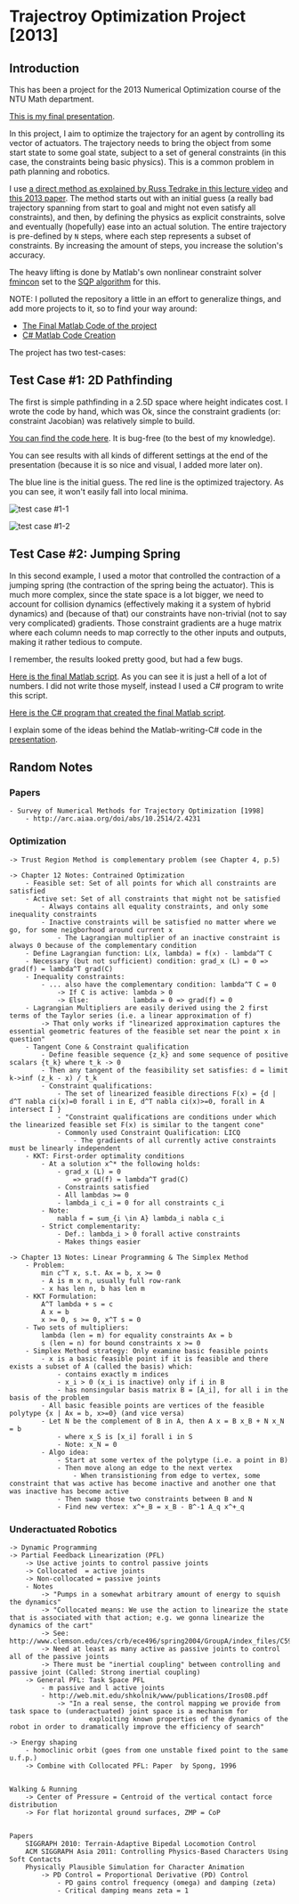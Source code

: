 # Trajectroy Optimization Project [2013]

## Introduction

This has been a project for the 2013 Numerical Optimization course of the NTU Math department.

[This is my final presentation](https://goo.gl/cBhfHg).

In this project, I aim to optimize the trajectory for an agent by controlling its vector of actuators. The trajectory needs to bring the object from some start state to some goal state, subject to a set of general constraints (in this case, the constraints being basic physics). This is a common problem in path planning and robotics.

I use [a direct method as explained by Russ Tedrake in this lecture video](https://ocw.mit.edu/courses/electrical-engineering-and-computer-science/6-832-underactuated-robotics-spring-2009/video-lectures/lecture-9-trajectory-optimization/) and [this 2013 paper](http://groups.csail.mit.edu/robotics-center/public_papers/Posa13.pdf). The method starts out with an initial guess (a really bad trajectory spanning from start to goal and might not even satisfy all constraints), and then, by defining the physics as explicit constraints, solve and eventually (hopefully) ease into an actual solution. The entire trajectory is pre-defined by `N` steps, where each step represents a subset of constraints. By increasing the amount of steps, you increase the solution's accuracy.

The heavy lifting is done by Matlab's own nonlinear constraint solver [fmincon](https://www.mathworks.com/help/optim/ug/fmincon.html) set to the [SQP algorithm](https://www.mathworks.com/help/optim/ug/constrained-nonlinear-optimization-algorithms.html#f26622) for this.

NOTE: I polluted the repository a little in an effort to generalize things, and add more projects to it, so to find your way around:

* [The Final Matlab Code of the project](https://github.com/Domiii/TrajectoryOptimization/tree/master/matl/num%20opt%20proj)
* [C# Matlab Code Creation](https://github.com/Domiii/TrajectoryOptimization/tree/master/Squishy.Matlab)

The project has two test-cases:

## Test Case #1: 2D Pathfinding

The first is simple pathfinding in a 2.5D space where height indicates cost. I wrote the code by hand, which was Ok, since the constraint gradients (or: constraint Jacobian) was relatively simple to build.

[You can find the code here](https://github.com/Domiii/TrajectoryOptimization/blob/master/matl/num%20opt%20proj/test1/test1run.m). It is bug-free (to the best of my knowledge).

You can see results with all kinds of different settings at the end of the presentation (because it is so nice and visual, I added more later on).

The blue line is the initial guess. The red line is the optimized trajectory. As you can see, it won't easily fall into local minima.

![test case #1-1](http://i.imgur.com/wKrbNa9.png)

![test case #1-2](http://i.imgur.com/bmlTWmT.png)

## Test Case #2: Jumping Spring

In this second example, I used a motor that controlled the contraction of a jumping spring (the contraction of the spring being the actuator). This is much more complex, since the state space is a lot bigger, we need to account for collision dynamics (effectively making it a system of hybrid dynamics) and (because of that) our constraints have non-trivial (not to say very complicated) gradients. Those constraint gradients are a huge matrix where each column needs to map correctly to the other inputs and outputs, making it rather tedious to compute.

I remember, the results looked pretty good, but had a few bugs.

[Here is the final Matlab script](https://github.com/Domiii/TrajectoryOptimization/blob/master/matl/num%20opt%20proj/test2/test2run.m). As you can see it is just a hell of a lot of numbers. I did not write those myself, instead I used a C# program to write this script.

[Here is the C# program that created the final Matlab script](https://github.com/Domiii/TrajectoryOptimization/blob/master/Squishy.Matlab/Dyn1Program.cs).

I explain some of the ideas behind the Matlab-writing-C# code in the [presentation](https://goo.gl/cBhfHg).

## Random Notes

### Papers
    - Survey of Numerical Methods for Trajectory Optimization [1998]
        - http://arc.aiaa.org/doi/abs/10.2514/2.4231
    
    

### Optimization
    -> Trust Region Method is complementary problem (see Chapter 4, p.5)
    
    -> Chapter 12 Notes: Contrained Optimization
        - Feasible set: Set of all points for which all constraints are satisfied
        - Active set: Set of all constraints that might not be satisfied
            - Always contains all equality constraints, and only some inequality constraints
            - Inactive constraints will be satisfied no matter where we go, for some neigborhood around current x
                - The Lagrangian multiplier of an inactive constraint is always 0 because of the complementary condition
        - Define Lagrangian function: L(x, lambda) = f(x) - lambda^T C
        - Necessary (but not sufficient) condition: grad_x (L) = 0 => grad(f) = lambda^T grad(C)
        - Inequality constraints:
            - ... also have the complementary condition: lambda^T C = 0
                -> If C is active: lambda > 0
                -> Else:           lambda = 0 => grad(f) = 0
        - Lagrangian Multipliers are easily derived using the 2 first terms of the Taylor series (i.e. a linear approximation of f)
            -> That only works if "linearized approximation captures the essential geometric features of the feasible set near the point x in question"
        - Tangent Cone & Constraint qualification
            - Define feasible sequence {z_k} and some sequence of positive scalars {t_k} where t_k -> 0
            - Then any tangent of the feasibility set satisfies: d = limit k->inf (z_k - x) / t_k
            - Constraint qualifications: 
                - The set of linearized feasible directions F(x) = {d | d^T nabla ci(x)=0 forall i in E, d^T nabla ci(x)>=0, forall in A intersect I }
                - "Constraint qualifications are conditions under which the linearized feasible set F(x) is similar to the tangent cone"
                - Commonly used Constraint Qualification: LICQ
                    - The gradients of all currently active constraints must be linearly independent
        - KKT: First-order optimality conditions
            - At a solution x^* the following holds:
                - grad_x (L) = 0
                    => grad(f) = lambda^T grad(C)
                - Constraints satisfied
                - All lambdas >= 0
                - lambda_i c_i = 0 for all constraints c_i
            - Note:
                nabla f = sum_{i \in A} lambda_i nabla c_i
            - Strict complementarity:
                - Def.: lambda_i > 0 forall active constraints
                - Makes things easier
            
    -> Chapter 13 Notes: Linear Programming & The Simplex Method
        - Problem:
            min c^T x, s.t. Ax = b, x >= 0
            - A is m x n, usually full row-rank
            - x has len n, b has len m
        - KKT Formulation:
            A^T lambda + s = c
            A x = b
            x >= 0, s >= 0, x^T s = 0
        - Two sets of multipliers:
            lambda (len = m) for equality constraints Ax = b
            s (len = n) for bound constraints x >= 0
        - Simplex Method strategy: Only examine basic feasible points
            - x is a basic feasible point if it is feasible and there exists a subset of A (called the basis) which:
                - contains exactly m indices
                - x_i > 0 (x_i is inactive) only if i in B
                - has nonsingular basis matrix B = [A_i], for all i in the basis of the problem
            - All basic feasible points are vertices of the feasible polytype {x | Ax = b, x>=0} (and vice versa)
            - Let N be the complement of B in A, then A x = B x_B + N x_N = b
                - where x_S is [x_i] forall i in S
                - Note: x_N = 0
            - Algo idea:
                - Start at some vertex of the polytype (i.e. a point in B)
                - Then move along an edge to the next vertex
                    - When transistioning from edge to vertex, some constraint that was active has become inactive and another one that was inactive has become active
                - Then swap those two constraints between B and N
                - Find new vertex: x^+_B = x_B - B^-1 A_q x^+_q
            
        
        
        

### Underactuated Robotics
    -> Dynamic Programming
    -> Partial Feedback Linearization (PFL)
        -> Use active joints to control passive joints
        -> Collocated  = active joints
        -> Non-collocated = passive joints
        - Notes
            -> "Pumps in a somewhat arbitrary amount of energy to squish the dynamics"
            -> "Collocated means: We use the action to linearize the state that is associated with that action; e.g. we gonna linearize the dynamics of the cart"
            -> See: http://www.clemson.edu/ces/crb/ece496/spring2004/GroupA/index_files/C59Spong.pdf
            -> Need at least as many active as passive joints to control all of the passive joints
            -> There must be "inertial coupling" between controlling and passive joint (Called: Strong inertial coupling)
        -> General PFL: Task Space PFL
            - m passive and l active joints
            - http://web.mit.edu/shkolnik/www/publications/Iros08.pdf
                -> "In a real sense, the control mapping we provide from task space to (underactuated) joint space is a mechanism for
                        exploiting known properties of the dynamics of the robot in order to dramatically improve the efficiency of search"

    -> Energy shaping
        - homoclinic orbit (goes from one unstable fixed point to the same u.f.p.)
        -> Combine with Collocated PFL: Paper  by Spong, 1996
        
        
    Walking & Running
        -> Center of Pressure = Centroid of the vertical contact force distribution
        -> For flat horizontal ground surfaces, ZMP = CoP
        
        
    Papers
        SIGGRAPH 2010: Terrain-Adaptive Bipedal Locomotion Control
        ACM SIGGRAPH Asia 2011: Controlling Physics-Based Characters Using Soft Contacts
        Physically Plausible Simulation for Character Animation
            -> PD Control = Proportional Derivative (PD) Control
                - PD gains control frequency (omega) and damping (zeta)
                - Critical damping means zeta = 1
            
